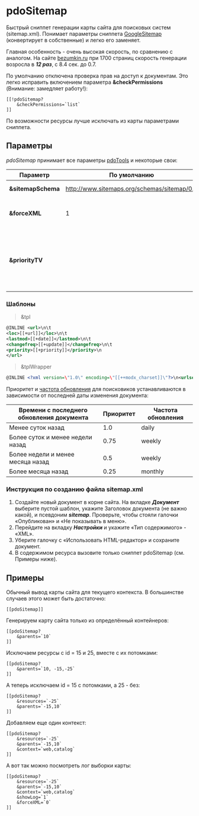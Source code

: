 # pdoSitemap

Быстрый сниппет генерации карты сайта для поисковых систем (sitemap.xml). Понимает параметры сниппета [GoogleSitemap][1] (конвертирует в собственные) и легко его заменяет.

Главная особенность - очень высокая скорость, по сравнению с аналогом. На сайте [bezumkin.ru][2] при 1700 страниц скорость генерации возросла в ***12 раз***, с 8.4 сек. до 0.7.

По умолчанию отключена проверка прав на доступ к документам. Это легко исправить включением параметра **&checkPermissions** (Внимание: замедляет работу!):

``` modx
[[!pdoSitemap?
    &checkPermissions=`list`
]]
```

По возможности ресурсы лучше исключать из карты параметрами сниппета.

## Параметры

*pdoSitemap* принимает все параметры [pdoTools][3] и некоторые свои:

| Параметр           | По умолчанию                                  | Описание                                                                                                           |
| ------------------ | --------------------------------------------- | ------------------------------------------------------------------------------------------------------------------ |
| **&sitemapSchema** | <http://www.sitemaps.org/schemas/sitemap/0.9> | Схема карты сайта.                                                                                                 |
| **&forceXML**      | 1                                             | Принудительно выводить страницу как XML.                                                                           |
| **&priorityTV**    |                                               | Дополнительное поле, в котором указывается [приоритет][4] документа. Нужно добавить его в параметр **&includeTVs** |

### Шаблоны

> &tpl

``` xml
@INLINE <url>\n\t
<loc>[[+url]]</loc>\n\t
<lastmod>[[+date]]</lastmod>\n\t
<changefreq>[[+update]]</changefreq>\n\t
<priority>[[+priority]]</priority>\n
</url>
```

> &tplWrapper

``` xml
@INLINE <?xml version=\"1.0\" encoding=\"[[++modx_charset]]\"?>\n<urlset xmlns=\"[[+schema]]\">\n[[+output]]\n</urlset>
```

Приоритет и [частота обновления][5] для поисковиков устанавливаются в зависимости от последней даты изменения документа:

| Времени с последнего обновления документа | Приоритет | Частота обновления |
| ----------------------------------------- | --------- | ------------------ |
| Менее суток назад                         | 1.0       | daily              |
| Более суток и менее недели назад          | 0.75      | weekly             |
| Более недели и менее месяца назад         | 0.5       | weekly             |
| Более месяца назад                        | 0.25      | monthly            |

### Инструкция по созданию файла sitemap.xml

1. Создайте новый документ в корне сайта. На вкладке ***Документ*** выберите пустой шаблон, укажите Заголовок документа (не важно какой), и псевдоним ***sitemap***. Проверьте, чтобы стояли галочки «Опубликован» и «Не показывать в меню».
2. Перейдите на вкладку ***Настройки*** и укажите «Тип содержимого» - «XML».
3. Уберите галочку с «Использовать HTML-редактор» и сохраните документ.
4. В содержимом ресурса вызовите только сниппет pdoSitemap (см. Примеры ниже).

## Примеры

Обычный вывод карты сайта для текущего контекста. В большинстве случаев этого может быть достаточно:

``` modx
[[pdoSitemap]]
```

Генерируем карту сайта только из определённый контейнеров:

``` modx
[[pdoSitemap?
    &parents=`10`
]]
```

Исключаем ресурсы с id = 15 и 25, вместе с их потомками:

``` modx
[[pdoSitemap?
    &parents=`10, -15,-25`
]]
```

А теперь исключаем id = 15 с потомками, а 25 - без:

``` modx
[[pdoSitemap?
    &resources=`-25`
    &parents=`-15,10`
]]
```

Добавляем еще один контекст:

``` modx
[[pdoSitemap?
    &resources=`-25`
    &parents=`-15,10`
    &context=`web,catalog`
]]
```

А вот так можно посмотреть лог выборки карты:

``` modx
[[pdoSitemap?
    &resources=`-25`
    &parents=`-15,10`
    &context=`web,catalog`
    &showLog=`1`
    &forceXML=`0`
]]
```

[1]: http://rtfm.modx.com/extras/revo/googlesitemap
[2]: http://bezumkin.ru/sitemap.xml
[3]: /components/01_pdoTools/04_Общие_параметры.md
[4]: http://www.sitemaps.org/ru/protocol.html#prioritydef
[5]: http://www.sitemaps.org/ru/protocol.html#changefreqdef
